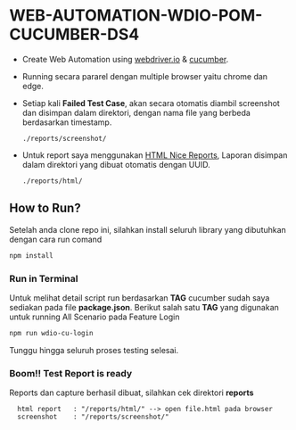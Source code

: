 # WEB-AUTOMATION-WDIO-POM-CUCUMBER-DS4

-   Create Web Automation using [webdriver.io](https://webdriver.io/docs/gettingstarted) & [cucumber](https://webdriver.io/docs/frameworks/#using-cucumber).
-   Running secara pararel dengan multiple browser yaitu chrome dan edge.
-   Setiap kali **Failed Test Case**, akan secara otomatis diambil screenshot dan disimpan dalam direktori, dengan nama file yang berbeda berdasarkan timestamp.

    ```text
    ./reports/screenshot/
    ```

-   Untuk report saya menggunakan [HTML Nice Reports](https://www.npmjs.com/package/wdio-html-nice-reporter), Laporan disimpan dalam direktori yang dibuat otomatis dengan UUID.

    ```text
    ./reports/html/
    ```

## How to Run?

Setelah anda clone repo ini, silahkan install seluruh library yang dibutuhkan dengan cara run comand

```bash
npm install
```

### Run in Terminal

Untuk melihat detail script run berdasarkan **TAG** cucumber sudah saya sediakan pada file **package.json**.
Berikut salah satu **TAG** yang digunakan untuk running All Scenario pada Feature Login

```bash
npm run wdio-cu-login
```

Tunggu hingga seluruh proses testing selesai.

### Boom!! Test Report is ready

Reports dan capture berhasil dibuat, silahkan cek direktori **reports**

```text
  html report   : "/reports/html/" --> open file.html pada browser
  screenshot    : "/reports/screenshot/"
```
